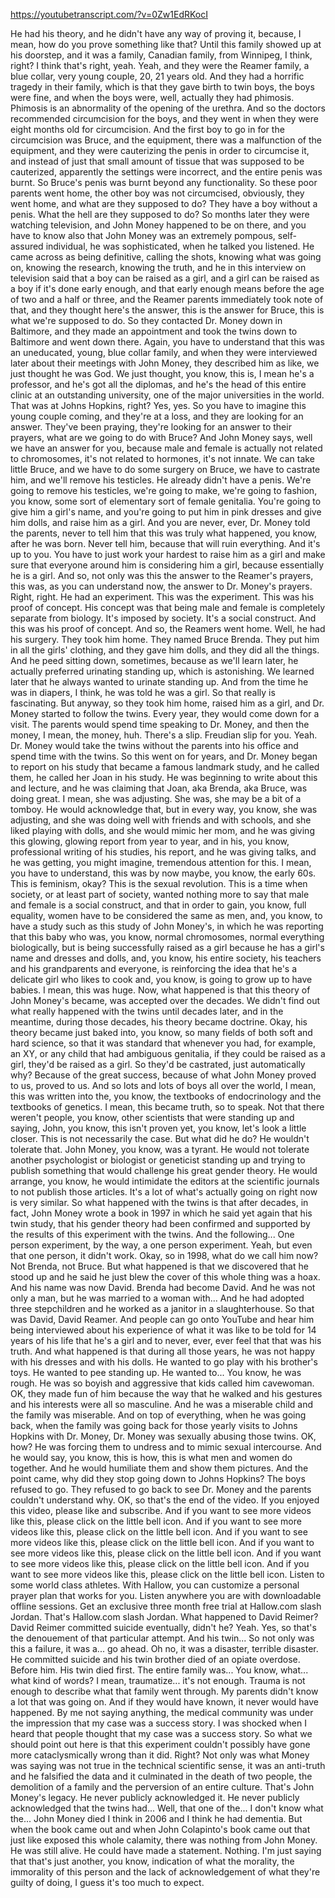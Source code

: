 https://youtubetranscript.com/?v=0Zw1EdRKocI

 He had his theory, and he didn't have any way of proving it, because, I mean, how do you prove something like that? Until this family showed up at his doorstep, and it was a family, Canadian family, from Winnipeg, I think, right? I think that's right, yeah. Yeah, and they were the Reamer family, a blue collar, very young couple, 20, 21 years old. And they had a horrific tragedy in their family, which is that they gave birth to twin boys, the boys were fine, and when the boys were, well, actually they had phimosis. Phimosis is an abnormality of the opening of the urethra. And so the doctors recommended circumcision for the boys, and they went in when they were eight months old for circumcision. And the first boy to go in for the circumcision was Bruce, and the equipment, there was a malfunction of the equipment, and they were cauterizing the penis in order to circumcise it, and instead of just that small amount of tissue that was supposed to be cauterized, apparently the settings were incorrect, and the entire penis was burnt. So Bruce's penis was burnt beyond any functionality. So these poor parents went home, the other boy was not circumcised, obviously, they went home, and what are they supposed to do? They have a boy without a penis. What the hell are they supposed to do? So months later they were watching television, and John Money happened to be on there, and you have to know also that John Money was an extremely pompous, self-assured individual, he was sophisticated, when he talked you listened. He came across as being definitive, calling the shots, knowing what was going on, knowing the research, knowing the truth, and he in this interview on television said that a boy can be raised as a girl, and a girl can be raised as a boy if it's done early enough, and that early enough means before the age of two and a half or three, and the Reamer parents immediately took note of that, and they thought here's the answer, this is the answer for Bruce, this is what we're supposed to do. So they contacted Dr. Money down in Baltimore, and they made an appointment and took the twins down to Baltimore and went down there. Again, you have to understand that this was an uneducated, young, blue collar family, and when they were interviewed later about their meetings with John Money, they described him as like, we just thought he was God. We just thought, you know, this is, I mean he's a professor, and he's got all the diplomas, and he's the head of this entire clinic at an outstanding university, one of the major universities in the world. That was at Johns Hopkins, right? Yes, yes. So you have to imagine this young couple coming, and they're at a loss, and they are looking for an answer. They've been praying, they're looking for an answer to their prayers, what are we going to do with Bruce? And John Money says, well we have an answer for you, because male and female is actually not related to chromosomes, it's not related to hormones, it's not innate. We can take little Bruce, and we have to do some surgery on Bruce, we have to castrate him, and we'll remove his testicles. He already didn't have a penis. We're going to remove his testicles, we're going to make, we're going to fashion, you know, some sort of elementary sort of female genitalia. You're going to give him a girl's name, and you're going to put him in pink dresses and give him dolls, and raise him as a girl. And you are never, ever, Dr. Money told the parents, never to tell him that this was truly what happened, you know, after he was born. Never tell him, because that will ruin everything. And it's up to you. You have to just work your hardest to raise him as a girl and make sure that everyone around him is considering him a girl, because essentially he is a girl. And so, not only was this the answer to the Reamer's prayers, this was, as you can understand now, the answer to Dr. Money's prayers. Right, right. He had an experiment. This was the experiment. This was his proof of concept. His concept was that being male and female is completely separate from biology. It's imposed by society. It's a social construct. And this was his proof of concept. And so, the Reamers went home. Well, he had his surgery. They took him home. They named Bruce Brenda. They put him in all the girls' clothing, and they gave him dolls, and they did all the things. And he peed sitting down, sometimes, because as we'll learn later, he actually preferred urinating standing up, which is astonishing. We learned later that he always wanted to urinate standing up. And from the time he was in diapers, I think, he was told he was a girl. So that really is fascinating. But anyway, so they took him home, raised him as a girl, and Dr. Money started to follow the twins. Every year, they would come down for a visit. The parents would spend time speaking to Dr. Money, and then the money, I mean, the money, huh. There's a slip. Freudian slip for you. Yeah. Dr. Money would take the twins without the parents into his office and spend time with the twins. So this went on for years, and Dr. Money began to report on his study that became a famous landmark study, and he called them, he called her Joan in his study. He was beginning to write about this and lecture, and he was claiming that Joan, aka Brenda, aka Bruce, was doing great. I mean, she was adjusting. She was, she may be a bit of a tomboy. He would acknowledge that, but in every way, you know, she was adjusting, and she was doing well with friends and with schools, and she liked playing with dolls, and she would mimic her mom, and he was giving this glowing, glowing report from year to year, and in his, you know, professional writing of his studies, his report, and he was giving talks, and he was getting, you might imagine, tremendous attention for this. I mean, you have to understand, this was by now maybe, you know, the early 60s. This is feminism, okay? This is the sexual revolution. This is a time when society, or at least part of society, wanted nothing more to say that male and female is a social construct, and that in order to gain, you know, full equality, women have to be considered the same as men, and, you know, to have a study such as this study of John Money's, in which he was reporting that this baby who was, you know, normal chromosomes, normal everything biologically, but is being successfully raised as a girl because he has a girl's name and dresses and dolls, and, you know, his entire society, his teachers and his grandparents and everyone, is reinforcing the idea that he's a delicate girl who likes to cook and, you know, is going to grow up to have babies. I mean, this was huge. Now, what happened is that this theory of John Money's became, was accepted over the decades. We didn't find out what really happened with the twins until decades later, and in the meantime, during those decades, his theory became doctrine. Okay, his theory became just baked into, you know, so many fields of both soft and hard science, so that it was standard that whenever you had, for example, an XY, or any child that had ambiguous genitalia, if they could be raised as a girl, they'd be raised as a girl. So they'd be castrated, just automatically why? Because of the great success, because of what John Money proved to us, proved to us. And so lots and lots of boys all over the world, I mean, this was written into the, you know, the textbooks of endocrinology and the textbooks of genetics. I mean, this became truth, so to speak. Not that there weren't people, you know, other scientists that were standing up and saying, John, you know, this isn't proven yet, you know, let's look a little closer. This is not necessarily the case. But what did he do? He wouldn't tolerate that. John Money, you know, was a tyrant. He would not tolerate another psychologist or biologist or geneticist standing up and trying to publish something that would challenge his great gender theory. He would arrange, you know, he would intimidate the editors at the scientific journals to not publish those articles. It's a lot of what's actually going on right now is very similar. So what happened with the twins is that after decades, in fact, John Money wrote a book in 1997 in which he said yet again that his twin study, that his gender theory had been confirmed and supported by the results of this experiment with the twins. And the following... One person experiment, by the way, a one person experiment. Yeah, but even that one person, it didn't work. Okay, so in 1998, what do we call him now? Not Brenda, not Bruce. But what happened is that we discovered that he stood up and he said he just blew the cover of this whole thing was a hoax. And his name was now David. Brenda had become David. And he was not only a man, but he was married to a woman with... And he had adopted three stepchildren and he worked as a janitor in a slaughterhouse. So that was David, David Reamer. And people can go onto YouTube and hear him being interviewed about his experience of what it was like to be told for 14 years of his life that he's a girl and to never, ever, ever feel that that was his truth. And what happened is that during all those years, he was not happy with his dresses and with his dolls. He wanted to go play with his brother's toys. He wanted to pee standing up. He wanted to... You know, he was rough. He was so boyish and aggressive that kids called him cavewoman. OK, they made fun of him because the way that he walked and his gestures and his interests were all so masculine. And he was a miserable child and the family was miserable. And on top of everything, when he was going back, when the family was going back for those yearly visits to Johns Hopkins with Dr. Money, Dr. Money was sexually abusing those twins. OK, how? He was forcing them to undress and to mimic sexual intercourse. And he would say, you know, this is how, this is what men and women do together. And he would humiliate them and show them pictures. And the point came, why did they stop going down to Johns Hopkins? The boys refused to go. They refused to go back to see Dr. Money and the parents couldn't understand why. OK, so that's the end of the video. If you enjoyed this video, please like and subscribe. And if you want to see more videos like this, please click on the little bell icon. And if you want to see more videos like this, please click on the little bell icon. And if you want to see more videos like this, please click on the little bell icon. And if you want to see more videos like this, please click on the little bell icon. And if you want to see more videos like this, please click on the little bell icon. And if you want to see more videos like this, please click on the little bell icon. Listen to some world class athletes. With Hallow, you can customize a personal prayer plan that works for you. Listen anywhere you are with downloadable offline sessions. Get an exclusive three month free trial at Hallow.com slash Jordan. That's Hallow.com slash Jordan. What happened to David Reimer? David Reimer committed suicide eventually, didn't he? Yeah. Yes, so that's the denouement of that particular attempt. And his twin... So not only was this a failure, it was a... go ahead. Oh no, it was a disaster, terrible disaster. He committed suicide and his twin brother died of an opiate overdose. Before him. His twin died first. The entire family was... You know, what... what kind of words? I mean, traumatize... it's not enough. Trauma is not enough to describe what that family went through. My parents didn't know a lot that was going on. And if they would have known, it never would have happened. By me not saying anything, the medical community was under the impression that my case was a success story. I was shocked when I heard that people thought that my case was a success story. So what we should point out here is that this experiment couldn't possibly have gone more cataclysmically wrong than it did. Right? Not only was what Money was saying was not true in the technical scientific sense, it was an anti-truth and he falsified the data and it culminated in the death of two people, the demolition of a family and the perversion of an entire culture. That's John Money's legacy. He never publicly acknowledged it. He never publicly acknowledged that the twins had... Well, that one of the... I don't know what the... John Money died I think in 2006 and I think he had dementia. But when the book came out and when John Colapinto's book came out that just like exposed this whole calamity, there was nothing from John Money. He was still alive. He could have made a statement. Nothing. I'm just saying that that's just another, you know, indication of what the morality, the immorality of this person and the lack of acknowledgement of what they're guilty of doing, I guess it's too much to expect.